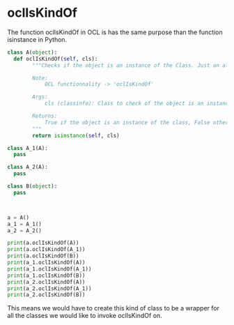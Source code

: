 # oclIsKindOf

The function oclIsKindOf in OCL is has the same purpose than the function isinstance in Python.

```Python
class A(object):
  def oclIsKindOf(self, cls):
        """Checks if the object is an instance of the Class. Just an alias for isinstance(), actually.

        Note:
            OCL functionnality -> 'oclIsKindOf'

        Args:
            cls (classinfo): Class to check of the object is an instance of.

        Returns:
            True if the object is an instance of the class, False otherwise.
        """
        return isinstance(self, cls)

class A_1(A):
  pass

class A_2(A):
  pass

class B(object):
  pass



a = A()
a_1 = A_1()
a_2 = A_2()

print(a.oclIsKindOf(A))
print(a.oclIsKindOf(A_1))
print(a.oclIsKindOf(B))
print(a_1.oclIsKindOf(A))
print(a_1.oclIsKindOf(A_1))
print(a_1.oclIsKindOf(B))
print(a_2.oclIsKindOf(A))
print(a_2.oclIsKindOf(A_1))
print(a_2.oclIsKindOf(B))
```

This means we would have to create this kind of class to be a wrapper for all the classes we would like to invoke oclIsKindOf on.

